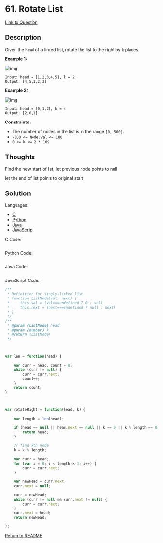 # 61. Rotate List
[Link to Question](https://leetcode.com/problems/rotate-list/description/)



## Description

Given the `head` of a linked list, rotate the list to the right by `k` places.

 

**Example 1:**

![img](https://assets.leetcode.com/uploads/2020/11/13/rotate1.jpg)

```
Input: head = [1,2,3,4,5], k = 2
Output: [4,5,1,2,3]
```

**Example 2:**

![img](https://assets.leetcode.com/uploads/2020/11/13/roate2.jpg)

```
Input: head = [0,1,2], k = 4
Output: [2,0,1]
```

 

**Constraints:**

- The number of nodes in the list is in the range `[0, 500]`.
- `-100 <= Node.val <= 100`
- `0 <= k <= 2 * 109`



## Thoughts

Find the new start of list, let previous node points to null

let the end of list points to original start





## Solution

Languages:

- [C](#C)
- [Python](#python)
- [Java](#java)
- [JavaScript](#javascript)

<div id="C"></div>C Code:

```C

```

<div id="python"></div>Python Code:

```python

```

<div id="java"></div>Java Code:

```java

```

<div id="javascript"></div>JavaScript Code:

```javascript
/**
 * Definition for singly-linked list.
 * function ListNode(val, next) {
 *     this.val = (val===undefined ? 0 : val)
 *     this.next = (next===undefined ? null : next)
 * }
 */
/**
 * @param {ListNode} head
 * @param {number} k
 * @return {ListNode}
 */



var len = function(head) {

    var curr = head, count = 0;
    while (curr != null) {
        curr = curr.next;
        count++;
    }
    return count;
}



var rotateRight = function(head, k) {
    
    var length = len(head);
    
    if (head == null || head.next == null || k == 0 || k % length == 0) {
        return head;
    }

    // find kth node
    k = k % length;
    
    var curr = head;
    for (var i = 0; i < length-k-1; i++) {
        curr = curr.next;
    }

    var newHead = curr.next;
    curr.next = null;
    
    curr = newHead;
    while (curr != null && curr.next != null) {
        curr = curr.next;
    }
    curr.next = head;
    return newHead;

};
```









[Return to README](./../README.md)
